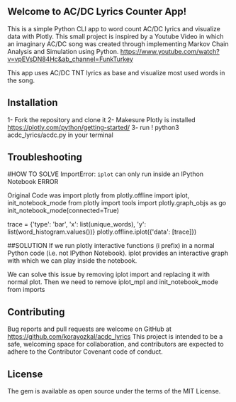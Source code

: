 ## Welcome to AC/DC Lyrics Counter App!

This is a simple Python CLI app to word count AC/DC lyrics and visualize data with Plotly. This small project is inspired by a Youtube Video in which an imaginary AC/DC song was created through implementing Markov Chain Analysis and Simulation using Python. https://www.youtube.com/watch?v=vpEVsDN84Hc&ab_channel=FunkTurkey

This app uses AC/DC TNT lyrics as base and visualize most used words in the song.

## Installation
1- Fork the repository and clone it 
2- Makesure Plotly is installed 
https://plotly.com/python/getting-started/
3- run ! python3 acdc_lyrics/acdc.py in your terminal

## Troubleshooting 
#HOW TO SOLVE ImportError: `iplot` can only run inside an IPython Notebook ERROR

Original Code was 
import plotly
from plotly.offline import iplot, init_notebook_mode
from plotly import tools
import plotly.graph_objs as go
init_notebook_mode(connected=True)
 
trace = {'type': 'bar', 'x': list(unique_words), 'y': list(word_histogram.values())}
plotly.offline.iplot({'data': [trace]})

##SOLUTION 
If we run plotly interactive functions (i prefix) in a normal Python code (i.e. not IPython Notebook). iplot provides an interactive graph with which we can play inside the notebook.

We can solve this issue by removing iplot import and replacing it with normal plot. Then we need to remove iplot_mpl and init_notebook_mode from imports

## Contributing
Bug reports and pull requests are welcome on GitHub at https://github.com/korayozkal/acdc_lyrics This project is intended to be a safe, welcoming space for collaboration, and contributors are expected to adhere to the Contributor Covenant code of conduct.

## License
The gem is available as open source under the terms of the MIT License.



